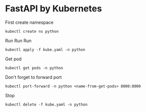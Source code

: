 # FastAPI by Kubernetes

First create namespace
```
kubectl create ns python 
```
Run Run Run
```
kubectl apply -f kube.yaml -n python 
```
Get pod
```
kubectl get pods -n python
```
Don't forget to forward port
```
kubectl port-forward -n python <name-from-get-pods> 8000:8000
```
Stop
```
kubectl delete -f kube.yaml -n python
```